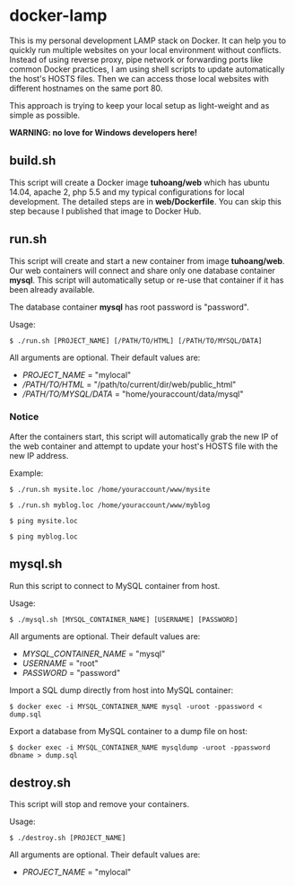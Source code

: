 # docker-lamp

This is my personal development LAMP stack on Docker. It can help you to quickly run multiple websites on your local environment without conflicts. Instead of using reverse proxy, pipe network or forwarding ports like common Docker practices, I am using shell scripts to update automatically the host's HOSTS files. Then we can access those local websites with different hostnames on the same port 80.

This approach is trying to keep your local setup as light-weight and as simple as possible.

**WARNING: no love for Windows developers here!**

## build.sh

This script will create a Docker image **tuhoang/web** which has ubuntu 14.04, apache 2, php 5.5 and my typical configurations for local development. The detailed steps are in **web/Dockerfile**. You can skip this step because I published that image to Docker Hub.

## run.sh

This script will create and start a new container from image **tuhoang/web**. Our web containers will connect and share only one database container **mysql**. This script will automatically setup or re-use that container if it has been already available.

The database container **mysql** has root password is "password".

Usage:
```
$ ./run.sh [PROJECT_NAME] [/PATH/TO/HTML] [/PATH/TO/MYSQL/DATA]
```
All arguments are optional. Their default values are:
- *PROJECT_NAME* = "mylocal"
- */PATH/TO/HTML* = "/path/to/current/dir/web/public_html"
- */PATH/TO/MYSQL/DATA* = "home/youraccount/data/mysql"

### Notice

After the containers start, this script will automatically grab the new IP of the web container and attempt to update your host's HOSTS file with the new IP address.

Example:
```
$ ./run.sh mysite.loc /home/youraccount/www/mysite

$ ./run.sh myblog.loc /home/youraccount/www/myblog

$ ping mysite.loc

$ ping myblog.loc
```

## mysql.sh

Run this script to connect to MySQL container from host.

Usage:
```
$ ./mysql.sh [MYSQL_CONTAINER_NAME] [USERNAME] [PASSWORD]
```
All arguments are optional. Their default values are:
- *MYSQL_CONTAINER_NAME* = "mysql"
- *USERNAME* = "root"
- *PASSWORD* = "password"

Import a SQL dump directly from host into MySQL container:
```
$ docker exec -i MYSQL_CONTAINER_NAME mysql -uroot -ppassword < dump.sql
```

Export a database from MySQL container to a dump file on host:
```
$ docker exec -i MYSQL_CONTAINER_NAME mysqldump -uroot -ppassword dbname > dump.sql
```

## destroy.sh

This script will stop and remove your containers.

Usage:
```
$ ./destroy.sh [PROJECT_NAME]
```
All arguments are optional. Their default values are:
- *PROJECT_NAME* = "mylocal"
